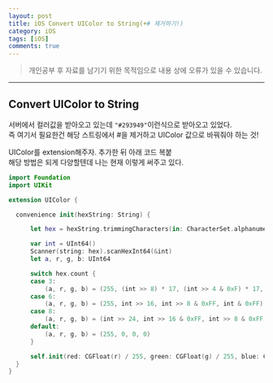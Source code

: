```yaml
---
layout: post
title: iOS Convert UIColor to String(+# 제거하기!)
category: iOS
tags: [iOS]
comments: true
---
```


> 개인공부 후 자료를 남기기 위한 목적임으로 내용 상에 오류가 있을 수 있습니다.    

<hr>

## Convert UIColor to String

서버에서 컬러값을 받아오고 있는데 `"#293949"`이런식으로 받아오고 있었다.<br>
즉 여기서 필요한건 해당 스트링에서 #을 제거하고 UIColor 값으로 바꿔줘야 하는 것!

UIColor를 extension해주자. 추가한 뒤 아래 코드 복붙<br>
해당 방법은 되게 다양할텐데 나는 현재 이렇게 써주고 있다.

```swift
import Foundation
import UIKit

extension UIColor {

  convenience init(hexString: String) {

      let hex = hexString.trimmingCharacters(in: CharacterSet.alphanumerics.inverted)

      var int = UInt64()
      Scanner(string: hex).scanHexInt64(&int)
      let a, r, g, b: UInt64

      switch hex.count {
      case 3:
          (a, r, g, b) = (255, (int >> 8) * 17, (int >> 4 & 0xF) * 17, (int & 0xF) * 17)
      case 6:
          (a, r, g, b) = (255, int >> 16, int >> 8 & 0xFF, int & 0xFF)
      case 8:
          (a, r, g, b) = (int >> 24, int >> 16 & 0xFF, int >> 8 & 0xFF, int & 0xFF)
      default:
          (a, r, g, b) = (255, 0, 0, 0)
      }

      self.init(red: CGFloat(r) / 255, green: CGFloat(g) / 255, blue: CGFloat(b) / 255, alpha: CGFloat(a) / 255)
  }
}
```
